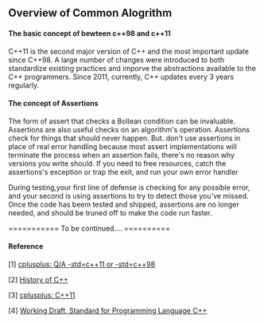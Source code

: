 ## Overview of Common Alogrithm ##

#### The basic concept of bewteen c++98 and c++11 ####

C++11 is the second major version of C++ and the most important update since C++98. A large number of changes were introduced to both standardize existing practices and imporve the abstractions available to the C++ programmers. Since 2011, currently, C++ updates every 3 years regularly.

#### The concept of Assertions ####

The form of assert that checks a Bollean condition can be invaluable. Assertions are also useful checks on an algorithm's operation. Assertions check for things that should never happen. But. don't use assertions in place of real error handling because most assert implementations will terminate the process when an assertion fails, there's no reason why versions you write should. If you need to free resources, catch the assertions's exception or trap the exit, and run your own error handler

During testing,your first line of defense is checking for any possible error, and your second is using assertions to try to detect those you've missed. Once the code has beem tested and shipped, assertions are no longer needed, and should be truned off to make the code run faster.


=========== To be continued…. ==========

#### Reference ####

[1] [cplusplus: Q/A -std=c++11 or -std=c++98](https://www.cplusplus.com/forum/unices/172313/)

[2] [History of C++](https://en.cppreference.com/w/cpp/language/history)

[3] [cplusplus: C++11](https://en.cppreference.com/w/cpp/11)

[4] [Working Draft, Standard for Programming Language C++](http://www.open-std.org/jtc1/sc22/wg21/docs/papers/2012/n3337.pdf)

